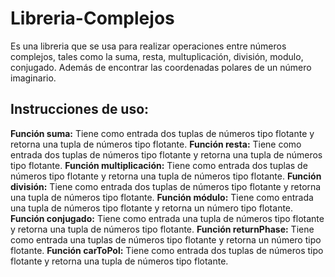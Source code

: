 # Libreria-Complejos
Es una libreria que se usa para realizar operaciones entre números complejos, tales como la suma, resta, multuplicación, división, modulo, 
conjugado. Además de encontrar las coordenadas polares de un número imaginario.

## Instrucciones de uso:

**Función suma:** Tiene como entrada dos tuplas de números tipo flotante y retorna una tupla de números tipo flotante.
**Función resta:** Tiene como entrada dos tuplas de números tipo flotante y retorna una tupla de números tipo flotante.
**Función multiplicación:** Tiene como entrada dos tuplas de números tipo flotante y retorna una tupla de números tipo flotante.
**Función división:** Tiene como entrada dos tuplas de números tipo flotante y retorna una tupla de números tipo flotante.
**Función módulo:** Tiene como entrada una tupla de números tipo flotante y retorna un número tipo flotante.
**Función conjugado:** Tiene como entrada una tupla de números tipo flotante y retorna una tupla de números tipo flotante.
**Función returnPhase:** Tiene como entrada una tuplas de números tipo flotante y retorna un número tipo flotante.
**Función carToPol:** Tiene como entrada dos tuplas de números tipo flotante y retorna una tupla de números tipo flotante.
